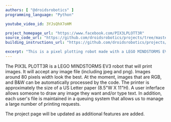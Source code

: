 ```yaml
---
authors: [ "@droidsrobotics" ]
programming_language: "Python" 

youtube_video_id: 3YJsQhX7oHM 

project_homepage_url: "https://www.facebook.com/PIX3LPLOTT3R"
source_code_url: "https://github.com/droidsrobotics/projects/tree/master/PIX3L%20PLOTT3R"
building_instructions_url: "https://github.com/droidsrobotics/projects/tree/master/PIX3L%20PLOTT3R/Building"

excerpt: "This is a pixel plotting robot made with a LEGO MINDSTORMS EV3. It accepts any image file." 
---
```


The PIX3L PLOTT3R is a LEGO MINDSTORMS EV3 robot that will print images. It will accept any image file (including jpeg and png). Images around 80 pixels width look the best. At the moment, images that are RGB, and B&W can be automatically processed by the code. The printer is approximately the size of a US Letter paper (8.5"W X 11"H). A user inferface allows someone to draw any image they want and/or type text.  In addition, each user's file is maintained in a queuing system that allows us to manage a large number of printing requests. 

The project page will be updated as additional features are added.
